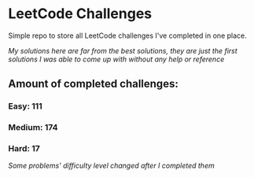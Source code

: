 
# LeetCode Challenges

Simple repo to store all LeetCode challenges I've completed in one place.

<i>My solutions here are far from the best solutions, they are just the first solutions I was able to come up with without any help or reference</i>

## Amount of completed challenges:

### Easy: 111

### Medium: 174

### Hard: 17

<i>Some problems' difficulty level changed after I completed them</i>
